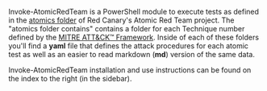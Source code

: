 Invoke-AtomicRedTeam is a PowerShell module to execute tests as defined in the [atomics folder](https://github.com/redcanaryco/atomic-red-team/tree/master/atomics) of Red Canary's Atomic Red Team project. The "atomics folder contains" contains a folder for each Technique number defined by the [MITRE ATT&CK™ Framework](https://attack.mitre.org/matrices/enterprise/). Inside of each of these folders you'll find a **yaml** file that defines the attack procedures for each atomic test as well as an easier to read markdown (**md**) version of the same data.

Invoke-AtomicRedTeam installation and use instructions can be found on the index to the right (in the sidebar).

